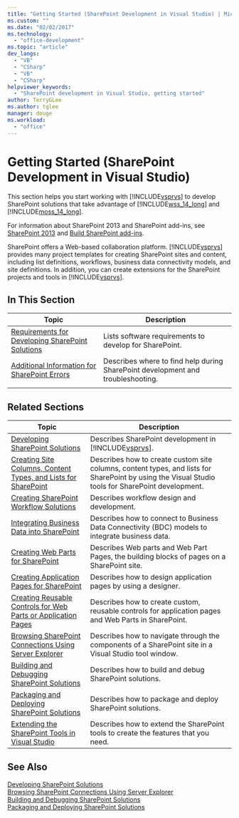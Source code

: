 ```yaml
---
title: "Getting Started (SharePoint Development in Visual Studio) | Microsoft Docs"
ms.custom: ""
ms.date: "02/02/2017"
ms.technology: 
  - "office-development"
ms.topic: "article"
dev_langs: 
  - "VB"
  - "CSharp"
  - "VB"
  - "CSharp"
helpviewer_keywords: 
  - "SharePoint development in Visual Studio, getting started"
author: TerryGLee
ms.author: tglee
manager: douge
ms.workload: 
  - "office"
---
```

# Getting Started (SharePoint Development in Visual Studio)
  This section helps you start working with [!INCLUDE[vsprvs](../sharepoint/includes/vsprvs-md.md)] to develop SharePoint solutions that take advantage of [!INCLUDE[wss_14_long](../sharepoint/includes/wss-14-long-md.md)] and [!INCLUDE[moss_14_long](../sharepoint/includes/moss-14-long-md.md)].  
  
 For information about SharePoint 2013 and SharePoint add-ins, see [SharePoint 2013](http://msdn.microsoft.com/library/jj162979.aspx) and [Build SharePoint add-ins](http://msdn.microsoft.com/library/office/apps/jj163230%28v=office.15%29.aspx).  
  
 SharePoint offers a Web-based collaboration platform. [!INCLUDE[vsprvs](../sharepoint/includes/vsprvs-md.md)] provides many project templates for creating SharePoint sites and content, including list definitions, workflows, business data connectivity models, and site definitions. In addition, you can create extensions for the SharePoint projects and tools in [!INCLUDE[vsprvs](../sharepoint/includes/vsprvs-md.md)].  
  
## In This Section  
  
|Topic|Description|  
|-----------|-----------------|  
|[Requirements for Developing SharePoint Solutions](../sharepoint/requirements-for-developing-sharepoint-solutions.md)|Lists software requirements to develop for SharePoint.|  
|[Additional Information for SharePoint Errors](../sharepoint/additional-information-for-sharepoint-errors.md)|Describes where to find help during SharePoint development and troubleshooting.|  
|||  
  
## Related Sections  
  
|Topic|Description|  
|-----------|-----------------|  
|[Developing SharePoint Solutions](../sharepoint/developing-sharepoint-solutions.md)|Describes SharePoint development in [!INCLUDE[vsprvs](../sharepoint/includes/vsprvs-md.md)].|  
|[Creating Site Columns, Content Types, and Lists for SharePoint](../sharepoint/creating-site-columns-content-types-and-lists-for-sharepoint.md)|Describes how to create custom site columns, content types, and lists for SharePoint by using the Visual Studio tools for SharePoint development.|  
|[Creating SharePoint Workflow Solutions](../sharepoint/creating-sharepoint-workflow-solutions.md)|Describes workflow design and development.|  
|[Integrating Business Data into SharePoint](../sharepoint/integrating-business-data-into-sharepoint.md)|Describes how to connect to Business Data Connectivity (BDC) models to integrate business data.|  
|[Creating Web Parts for SharePoint](../sharepoint/creating-web-parts-for-sharepoint.md)|Describes Web parts and Web Part Pages, the building blocks of pages on a SharePoint site.|  
|[Creating Application Pages for SharePoint](../sharepoint/creating-application-pages-for-sharepoint.md)|Describes how to design application pages by using a designer.|  
|[Creating Reusable Controls for Web Parts or Application Pages](../sharepoint/creating-reusable-controls-for-web-parts-or-application-pages.md)|Describes how to create custom, reusable controls for application pages and Web Parts in SharePoint.|  
|[Browsing SharePoint Connections Using Server Explorer](../sharepoint/browsing-sharepoint-connections-using-server-explorer.md)|Describes how to navigate through the components of a SharePoint site in a Visual Studio tool window.|  
|[Building and Debugging SharePoint Solutions](../sharepoint/building-and-debugging-sharepoint-solutions.md)|Describes how to build and debug SharePoint solutions.|  
|[Packaging and Deploying SharePoint Solutions](../sharepoint/packaging-and-deploying-sharepoint-solutions.md)|Describes how to package and deploy SharePoint solutions.|  
|[Extending the SharePoint Tools in Visual Studio](../sharepoint/extending-the-sharepoint-tools-in-visual-studio.md)|Describes how to extend the SharePoint tools to create the features that you need.|  
  
## See Also  
 [Developing SharePoint Solutions](../sharepoint/developing-sharepoint-solutions.md)   
 [Browsing SharePoint Connections Using Server Explorer](../sharepoint/browsing-sharepoint-connections-using-server-explorer.md)   
 [Building and Debugging SharePoint Solutions](../sharepoint/building-and-debugging-sharepoint-solutions.md)   
 [Packaging and Deploying SharePoint Solutions](../sharepoint/packaging-and-deploying-sharepoint-solutions.md)  
  
  